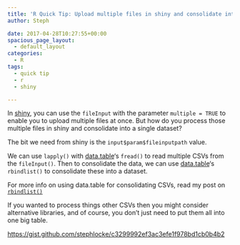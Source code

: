 ```yaml
---
title: 'R Quick Tip: Upload multiple files in shiny and consolidate into a dataset'
author: Steph

date: 2017-04-28T10:27:55+00:00
spacious_page_layout:
  - default_layout
categories:
  - R
tags:
  - quick tip
  - r
  - shiny

---
```

In [shiny][1], you can use the `fileInput` with the parameter `multiple = TRUE` to enable you to upload multiple files at once. But how do you process those multiple files in shiny and consolidate into a single dataset?

The bit we need from shiny is the `input$param$fileinputpath` value.

We can use `lapply()` with [data.table][2]&#8216;s `fread()` to read multiple CSVs from the `fileInput()`. Then to consolidate the data, we can use [data.table][2]&#8216;s `rbindlist()` to consolidate these into a dataset.

For more info on using data.table for consolidating CSVs, read my post on [`rbindlist()`][3]

If you wanted to process things other CSVs then you might consider alternative libraries, and of course, you don&#8217;t just need to put them all into one big table.

https://gist.github.com/stephlocke/c3299992ef3ac3efe1f978bd1cb0b4b2

 [1]: https://cran.r-project.org/package=shiny
 [2]: https://cran.r-project.org/package=data.table
 [3]: https://itsalocke.com/r-quick-tip-collapse-a-lists-of-data-frames-with-data-table/